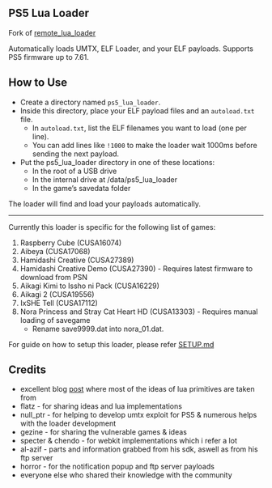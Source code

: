 
## PS5 Lua Loader

Fork of [remote_lua_loader](https://github.com/shahrilnet/remote_lua_loader)

Automatically loads UMTX, ELF Loader, and your ELF payloads.
Supports PS5 firmware up to 7.61.

## How to Use
* Create a directory named `ps5_lua_loader`.
* Inside this directory, place your ELF payload files and an `autoload.txt` file.
    * In `autoload.txt`, list the ELF filenames you want to load (one per line).
    * You can add lines like `!1000` to make the loader wait 1000ms before sending the next payload.
* Put the ps5_lua_loader directory in one of these locations:
    * In the root of a USB drive
    * In the internal drive at /data/ps5_lua_loader
    * In the game’s savedata folder
   
The loader will find and load your payloads automatically.

---

Currently this loader is specific for the following list of games:

1. Raspberry Cube (CUSA16074)
2. Aibeya (CUSA17068)
3. Hamidashi Creative (CUSA27389)
4. Hamidashi Creative Demo (CUSA27390) - Requires latest firmware to download from PSN
5. Aikagi Kimi to Issho ni Pack (CUSA16229)
6. Aikagi 2 (CUSA19556)
7. IxSHE Tell (CUSA17112)
8. Nora Princess and Stray Cat Heart HD (CUSA13303) - Requires manual loading of savegame
   - Rename save9999.dat into nora_01.dat.


For guide on how to setup this loader, please refer [SETUP.md](SETUP.md)


## Credits

* excellent blog [post](https://memorycorruption.net/posts/rce-lua-factorio/) where most of the ideas of lua primitives are taken from 
* flatz - for sharing ideas and lua implementations
* null_ptr - for helping to develop umtx exploit for PS5 & numerous helps with the loader development
* gezine - for sharing the vulnerable games & ideas
* specter & chendo - for webkit implementations which i refer a lot
* al-azif - parts and information grabbed from his sdk, aswell as from his ftp server
* horror - for the notification popup and ftp server payloads
* everyone else who shared their knowledge with the community

